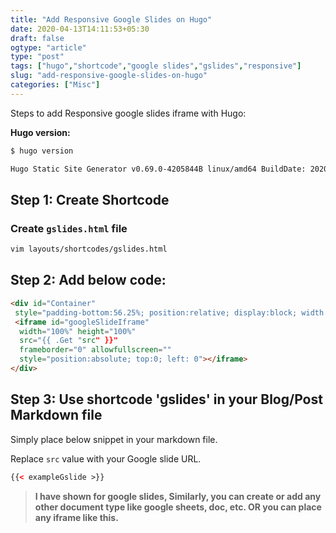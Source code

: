 ```yaml
---
title: "Add Responsive Google Slides on Hugo"
date: 2020-04-13T14:11:53+05:30
draft: false
ogtype: "article"
type: "post"
tags: ["hugo","shortcode","google slides","gslides","responsive"]
slug: "add-responsive-google-slides-on-hugo"
categories: ["Misc"]
---
```


Steps to add Responsive google slides iframe with Hugo:

**Hugo version:**

```sh
$ hugo version

Hugo Static Site Generator v0.69.0-4205844B linux/amd64 BuildDate: 2020-04-10T09:12:34Z
```

## Step 1: Create Shortcode

### Create `gslides.html` file

```sh
vim layouts/shortcodes/gslides.html
```

## Step 2: Add below code:


```html
<div id="Container"
 style="padding-bottom:56.25%; position:relative; display:block; width: 100%">
 <iframe id="googleSlideIframe"
  width="100%" height="100%"
  src="{{ .Get "src" }}"
  frameborder="0" allowfullscreen=""
  style="position:absolute; top:0; left: 0"></iframe>
</div>
```

## Step 3: Use shortcode 'gslides' in your Blog/Post Markdown file

Simply place below snippet in your markdown file. 

Replace `src` value with your Google slide URL.

```html
{{< exampleGslide >}}
```


> **I have shown for google slides, Similarly, you can create or add any other document type like google sheets, doc, etc. OR you can place any iframe like this.**
